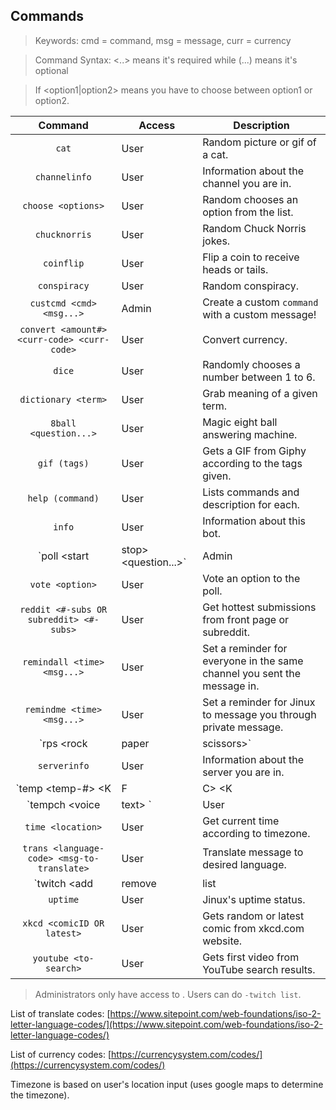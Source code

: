 ## Commands
> Keywords: cmd = command, msg = message, curr = currency

> Command Syntax: <..> means it's required while (...) means it's optional

> If <option1|option2> means you have to choose between option1 or option2.

| Command | Access | Description |
|:-------:|--------|-------------|
| `cat` | User | Random picture or gif of a cat. |
| `channelinfo` | User | Information about the channel you are in. |
| `choose <options>` | User | Random chooses an option from the list. |
| `chucknorris` | User | Random Chuck Norris jokes. |
| `coinflip` | User | Flip a coin to receive heads or tails. |
| `conspiracy` | User | Random conspiracy. |
| `custcmd <cmd> <msg...>` | Admin | Create a custom `command` with a custom message! |
| `convert <amount#> <curr-code> <curr-code>` | User | Convert currency. |
| `dice` | User | Randomly chooses a number between 1 to 6. |
| `dictionary <term>` | User | Grab meaning of a given term. |
| `8ball <question...>` | User | Magic eight ball answering machine. |
| `gif (tags)` | User | Gets a GIF from Giphy according to the tags given. |
| `help (command)` | User | Lists commands and description for each. |
| `info` | User | Information about this bot. |
| `poll <start|stop> <question...>` | Admin | Create or stop polls. |
| `vote <option>` | User | Vote an option to the poll. |
| `reddit <#-subs OR subreddit> <#-subs>` | User | Get hottest submissions from front page or subreddit. |
| `remindall <time> <msg...>` | User | Set a reminder for everyone in the same channel you sent the message in. |
| `remindme <time> <msg...>` | User | Set a reminder for Jinux to message you through private message. |
| `rps <rock|paper|scissors>` | User | Rock, paper, scissors game. |
| `serverinfo` | User | Information about the server you are in. |
| `temp <temp-#> <K|F|C> <K|F|C>` | User | Convert temperature between F, K, or C. |
| `tempch <voice|text> <time> <channel-name>` | User | Create a temporary channel that'll be public for a time limit! |
| `time <location>` | User | Get current time according to timezone. |
| `trans <language-code> <msg-to-translate>` | User | Translate message to desired language. |
| `twitch <add|remove|list|toggle|setchannel> <userID OR channelID>` | User/Admin | Twitch live stream notification. |
| `uptime` | User | Jinux's uptime status. |
| `xkcd <comicID OR latest>` | User | Gets random or latest comic from xkcd.com website. |
| `youtube <to-search>` | User | Gets first video from YouTube search results. |

> Administrators only have access to . Users can do `-twitch list`. 

List of translate codes: [https://www.sitepoint.com/web-foundations/iso-2-letter-language-codes/](https://www.sitepoint.com/web-foundations/iso-2-letter-language-codes/)

List of currency codes: [https://currencysystem.com/codes/](https://currencysystem.com/codes/)

Timezone is based on user's location input (uses google maps to determine the timezone).
